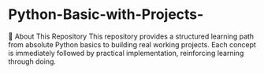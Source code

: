 # Python-Basic-with-Projects-
📖 About This Repository This repository provides a structured learning path from absolute Python basics to building real working projects. Each concept is immediately followed by practical implementation, reinforcing learning through doing.
